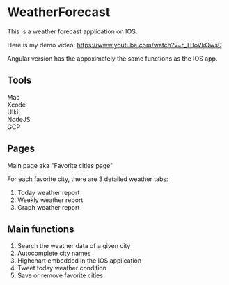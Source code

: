 # WeatherForecast

This is a weather forecast application on IOS.<br />

Here is my demo video: https://www.youtube.com/watch?v=r_TBoVkOws0<br />

Angular version has the appoximately the same functions as the IOS app.

## Tools
Mac<br />
Xcode<br />
UIkit<br />
NodeJS<br />
GCP<br />


## Pages

Main page aka "Favorite cities page"<br />

For each favorite city, there are 3 detailed weather tabs:<br />
1. Today weather report<br />
2. Weekly weather report<br />
3. Graph weather report<br />


## Main functions
1. Search the weather data of a given city<br />
2. Autocomplete city names<br />
3. Highchart embedded in the IOS application<br />
4. Tweet today weather condition<br />
5. Save or remove favorite cities<br />
